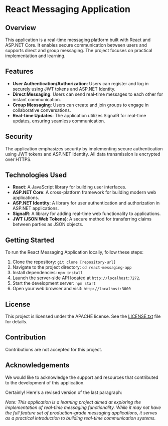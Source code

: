 # React Messaging Application

## Overview
This application is a real-time messaging platform built with React and ASP.NET Core. It enables secure communication between users and supports direct and group messaging. The project focuses on practical implementation and learning.

## Features

- **User Authentication/Authorization**: Users can register and log in securely using JWT tokens and ASP.NET Identity.
- **Direct Messaging**: Users can send real-time messages to each other for instant communication.
- **Group Messaging**: Users can create and join groups to engage in collaborative conversations.
- **Real-time Updates**: The application utilizes SignalR for real-time updates, ensuring seamless communication.

## Security
The application emphasizes security by implementing secure authentication using JWT tokens and ASP.NET Identity. All data transmission is encrypted over HTTPS.

## Technologies Used

- **React**: A JavaScript library for building user interfaces.
- **ASP.NET Core**: A cross-platform framework for building modern web applications.
- **ASP.NET Identity**: A library for user authentication and authorization in ASP.NET applications.
- **SignalR**: A library for adding real-time web functionality to applications.
- **JWT (JSON Web Tokens)**: A secure method for transferring claims between parties as JSON objects.

## Getting Started

To run the React Messaging Application locally, follow these steps:

1. Clone the repository: `git clone [repository-url]`
2. Navigate to the project directory: `cd react-messaging-app`
3. Install dependencies: `npm install`
4. Launch the server-side API located at `http://localhost:7272`.
5. Start the development server: `npm start`
6. Open your web browser and visit: `http://localhost:3000`

## License

This project is licensed under the APACHE license. See the [LICENSE.txt](LICENSE.txt) file for details.

## Contribution

Contributions are not accepted for this project.

## Acknowledgements

We would like to acknowledge the support and resources that contributed to the development of this application.

Certainly! Here's a revised version of the last paragraph:

*Note: This application is a learning project aimed at exploring the implementation of real-time messaging functionality. While it may not have the full feature set of production-grade messaging applications, it serves as a practical introduction to building real-time communication systems.*
